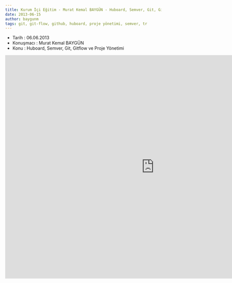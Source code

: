 ```yaml
---
title: Kurum İçi Eğitim - Murat Kemal BAYGÜN - Huboard, Semver, Git, Gitflow ve Proje Yönetimi
date: 2013-06-15
author: baygunm
tags: git, git-flow, github, huboard, proje yönetimi, semver, tr
---
```


*   Tarih : 06.06.2013
*   Konuşmacı : Murat Kemal BAYGÜN
*   Konu : Huboard, Semver, Git, Gitflow ve Proje Yönetimi

<iframe width="960" height="720" src="http://www.youtube.com/embed/Vm3jWvnZX4o" frameborder="0" allowfullscreen></iframe>

